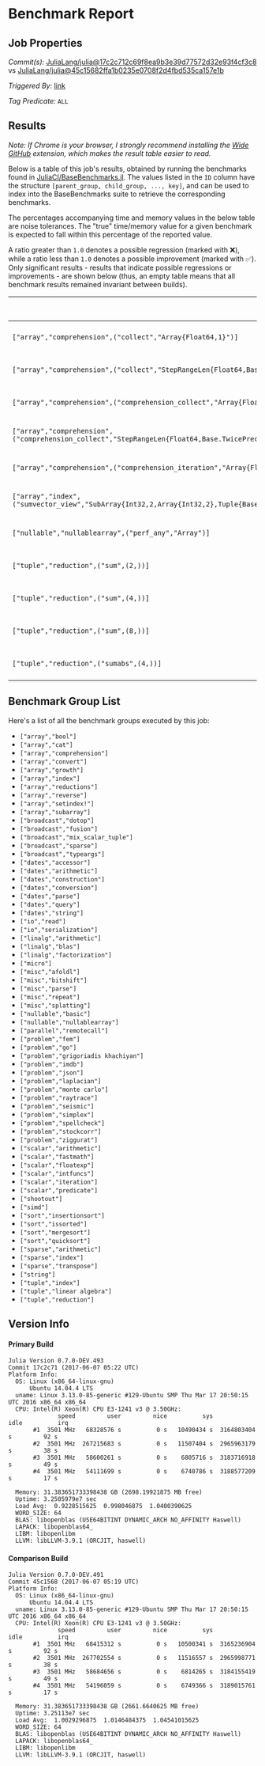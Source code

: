 # Benchmark Report

## Job Properties

*Commit(s):* [JuliaLang/julia@17c2c712c69f8ea9b3e39d77572d32e93f4cf3c8](https://github.com/JuliaLang/julia/commit/17c2c712c69f8ea9b3e39d77572d32e93f4cf3c8) vs [JuliaLang/julia@45c15682ffa1b0235e0708f2d4fbd535ca157e1b](https://github.com/JuliaLang/julia/commit/45c15682ffa1b0235e0708f2d4fbd535ca157e1b)

*Triggered By:* [link](https://github.com/JuliaLang/julia/pull/22246#issuecomment-306858439)

*Tag Predicate:* `ALL`

## Results

*Note: If Chrome is your browser, I strongly recommend installing the [Wide GitHub](https://chrome.google.com/webstore/detail/wide-github/kaalofacklcidaampbokdplbklpeldpj?hl=en)
extension, which makes the result table easier to read.*

Below is a table of this job's results, obtained by running the benchmarks found in
[JuliaCI/BaseBenchmarks.jl](https://github.com/JuliaCI/BaseBenchmarks.jl). The values
listed in the `ID` column have the structure `[parent_group, child_group, ..., key]`,
and can be used to index into the BaseBenchmarks suite to retrieve the corresponding
benchmarks.

The percentages accompanying time and memory values in the below table are noise tolerances. The "true"
time/memory value for a given benchmark is expected to fall within this percentage of the reported value.

A ratio greater than `1.0` denotes a possible regression (marked with :x:), while a ratio less
than `1.0` denotes a possible improvement (marked with :white_check_mark:). Only significant results - results
that indicate possible regressions or improvements - are shown below (thus, an empty table means that all
benchmark results remained invariant between builds).

| ID | time ratio | memory ratio |
|----|------------|--------------|
| `["array","comprehension",("collect","Array{Float64,1}")]` | 0.47 (15%) :white_check_mark: | 1.00 (1%)  |
| `["array","comprehension",("collect","StepRangeLen{Float64,Base.TwicePrecision{Float64},Base.TwicePrecision{Float64}}")]` | 0.69 (15%) :white_check_mark: | 1.00 (1%)  |
| `["array","comprehension",("comprehension_collect","Array{Float64,1}")]` | 0.61 (15%) :white_check_mark: | 1.00 (1%)  |
| `["array","comprehension",("comprehension_collect","StepRangeLen{Float64,Base.TwicePrecision{Float64},Base.TwicePrecision{Float64}}")]` | 0.68 (15%) :white_check_mark: | 1.00 (1%)  |
| `["array","comprehension",("comprehension_iteration","Array{Float64,1}")]` | 0.84 (15%) :white_check_mark: | 1.00 (1%)  |
| `["array","index",("sumvector_view","SubArray{Int32,2,Array{Int32,2},Tuple{Base.Slice{Base.OneTo{Int64}},Base.Slice{Base.OneTo{Int64}}},true}")]` | 1.55 (50%) :x: | 1.00 (1%)  |
| `["nullable","nullablearray",("perf_any","Array")]` | 1.63 (50%) :x: | 1.00 (1%)  |
| `["tuple","reduction",("sum",(2,))]` | 1.22 (15%) :x: | 1.00 (1%)  |
| `["tuple","reduction",("sum",(4,))]` | 0.82 (15%) :white_check_mark: | 1.00 (1%)  |
| `["tuple","reduction",("sum",(8,))]` | 1.20 (15%) :x: | 1.00 (1%)  |
| `["tuple","reduction",("sumabs",(4,))]` | 0.83 (15%) :white_check_mark: | 1.00 (1%)  |

## Benchmark Group List

Here's a list of all the benchmark groups executed by this job:

- `["array","bool"]`
- `["array","cat"]`
- `["array","comprehension"]`
- `["array","convert"]`
- `["array","growth"]`
- `["array","index"]`
- `["array","reductions"]`
- `["array","reverse"]`
- `["array","setindex!"]`
- `["array","subarray"]`
- `["broadcast","dotop"]`
- `["broadcast","fusion"]`
- `["broadcast","mix_scalar_tuple"]`
- `["broadcast","sparse"]`
- `["broadcast","typeargs"]`
- `["dates","accessor"]`
- `["dates","arithmetic"]`
- `["dates","construction"]`
- `["dates","conversion"]`
- `["dates","parse"]`
- `["dates","query"]`
- `["dates","string"]`
- `["io","read"]`
- `["io","serialization"]`
- `["linalg","arithmetic"]`
- `["linalg","blas"]`
- `["linalg","factorization"]`
- `["micro"]`
- `["misc","afoldl"]`
- `["misc","bitshift"]`
- `["misc","parse"]`
- `["misc","repeat"]`
- `["misc","splatting"]`
- `["nullable","basic"]`
- `["nullable","nullablearray"]`
- `["parallel","remotecall"]`
- `["problem","fem"]`
- `["problem","go"]`
- `["problem","grigoriadis khachiyan"]`
- `["problem","imdb"]`
- `["problem","json"]`
- `["problem","laplacian"]`
- `["problem","monte carlo"]`
- `["problem","raytrace"]`
- `["problem","seismic"]`
- `["problem","simplex"]`
- `["problem","spellcheck"]`
- `["problem","stockcorr"]`
- `["problem","ziggurat"]`
- `["scalar","arithmetic"]`
- `["scalar","fastmath"]`
- `["scalar","floatexp"]`
- `["scalar","intfuncs"]`
- `["scalar","iteration"]`
- `["scalar","predicate"]`
- `["shootout"]`
- `["simd"]`
- `["sort","insertionsort"]`
- `["sort","issorted"]`
- `["sort","mergesort"]`
- `["sort","quicksort"]`
- `["sparse","arithmetic"]`
- `["sparse","index"]`
- `["sparse","transpose"]`
- `["string"]`
- `["tuple","index"]`
- `["tuple","linear algebra"]`
- `["tuple","reduction"]`

## Version Info

#### Primary Build

```
Julia Version 0.7.0-DEV.493
Commit 17c2c71 (2017-06-07 05:22 UTC)
Platform Info:
  OS: Linux (x86_64-linux-gnu)
      Ubuntu 14.04.4 LTS
  uname: Linux 3.13.0-85-generic #129-Ubuntu SMP Thu Mar 17 20:50:15 UTC 2016 x86_64 x86_64
  CPU: Intel(R) Xeon(R) CPU E3-1241 v3 @ 3.50GHz: 
              speed         user         nice          sys         idle          irq
       #1  3501 MHz   68328576 s          0 s   10490434 s  3164803404 s         92 s
       #2  3501 MHz  267215683 s          0 s   11507404 s  2965963179 s         38 s
       #3  3501 MHz   58600261 s          0 s    6805716 s  3183716918 s         49 s
       #4  3501 MHz   54111699 s          0 s    6740786 s  3188577209 s         17 s
       
  Memory: 31.383651733398438 GB (2698.19921875 MB free)
  Uptime: 3.2505979e7 sec
  Load Avg:  0.9228515625  0.998046875  1.0400390625
  WORD_SIZE: 64
  BLAS: libopenblas (USE64BITINT DYNAMIC_ARCH NO_AFFINITY Haswell)
  LAPACK: libopenblas64_
  LIBM: libopenlibm
  LLVM: libLLVM-3.9.1 (ORCJIT, haswell)

```

#### Comparison Build

```
Julia Version 0.7.0-DEV.491
Commit 45c1568 (2017-06-07 05:19 UTC)
Platform Info:
  OS: Linux (x86_64-linux-gnu)
      Ubuntu 14.04.4 LTS
  uname: Linux 3.13.0-85-generic #129-Ubuntu SMP Thu Mar 17 20:50:15 UTC 2016 x86_64 x86_64
  CPU: Intel(R) Xeon(R) CPU E3-1241 v3 @ 3.50GHz: 
              speed         user         nice          sys         idle          irq
       #1  3501 MHz   68415312 s          0 s   10500341 s  3165236904 s         92 s
       #2  3501 MHz  267702554 s          0 s   11516557 s  2965998771 s         38 s
       #3  3501 MHz   58684656 s          0 s    6814265 s  3184155419 s         49 s
       #4  3501 MHz   54196059 s          0 s    6749366 s  3189015761 s         17 s
       
  Memory: 31.383651733398438 GB (2661.6640625 MB free)
  Uptime: 3.25113e7 sec
  Load Avg:  1.0029296875  1.0146484375  1.04541015625
  WORD_SIZE: 64
  BLAS: libopenblas (USE64BITINT DYNAMIC_ARCH NO_AFFINITY Haswell)
  LAPACK: libopenblas64_
  LIBM: libopenlibm
  LLVM: libLLVM-3.9.1 (ORCJIT, haswell)

```
